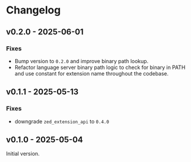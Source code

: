 # Changelog

## v0.2.0 - 2025-06-01

### Fixes

- Bump version to `0.2.0` and improve binary path lookup.
- Refactor language server binary path logic to check for binary in
  PATH and use constant for extension name throughout the codebase.

## v0.1.1 - 2025-05-13

### Fixes

- downgrade `zed_extension_api` to `0.4.0`

## v0.1.0 - 2025-05-04

Initial version.

